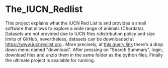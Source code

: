 # The_IUCN_Redlist
This project explains what the IUCN Red List is and provides a small software that allows to explore a wide range of animals (Chordata).
Datasets are not provided due to IUCN files ridistribution policy and size limits of GitHub, nevertheless, datasets can be downloaded at https://www.iucnredlist.org .
More precisely, at [this query link](https://www.iucnredlist.org/search?taxonomies=100012&searchType=species) there's a drop down menu named "download". After pressing on "Search Summary", login, download files and unzip them in the same folder as the python files.
Finally the ultimate project is available for running.

